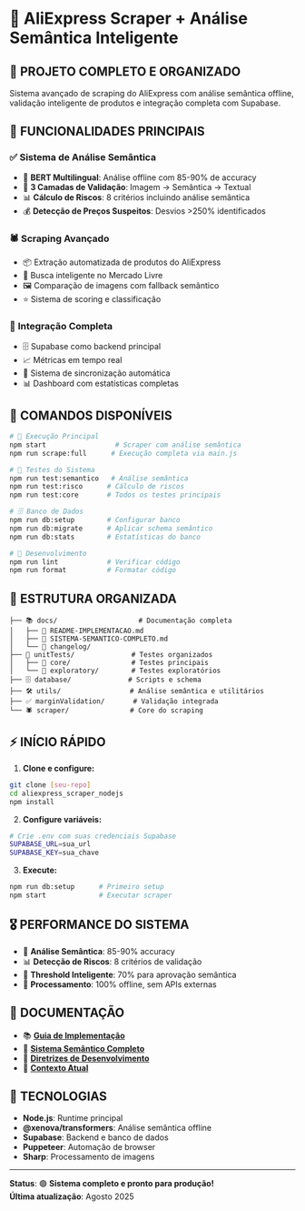# 🚀 AliExpress Scraper + Análise Semântica Inteligente

## 🎯 **PROJETO COMPLETO E ORGANIZADO** 

Sistema avançado de scraping do AliExpress com análise semântica offline, validação inteligente de produtos e integração completa com Supabase.

## 🧠 **FUNCIONALIDADES PRINCIPAIS**

### ✅ **Sistema de Análise Semântica**
- 🤖 **BERT Multilingual**: Análise offline com 85-90% de accuracy
- 🎯 **3 Camadas de Validação**: Imagem → Semântica → Textual
- 📊 **Cálculo de Riscos**: 8 critérios incluindo análise semântica
- 💰 **Detecção de Preços Suspeitos**: Desvios >250% identificados

### 🕷️ **Scraping Avançado**
- 📦 Extração automatizada de produtos do AliExpress
- 🏪 Busca inteligente no Mercado Livre
- 🖼️ Comparação de imagens com fallback semântico
- ⭐ Sistema de scoring e classificação

### 💾 **Integração Completa**
- 🗄️ Supabase como backend principal
- 📈 Métricas em tempo real
- 🔄 Sistema de sincronização automática
- 📊 Dashboard com estatísticas completas

## 🚀 **COMANDOS DISPONÍVEIS**

```bash
# 🎯 Execução Principal
npm start                 # Scraper com análise semântica
npm run scrape:full      # Execução completa via main.js

# 🧪 Testes do Sistema  
npm run test:semantico   # Análise semântica
npm run test:risco      # Cálculo de riscos
npm run test:core       # Todos os testes principais

# 🗄️ Banco de Dados
npm run db:setup        # Configurar banco
npm run db:migrate      # Aplicar schema semântico
npm run db:stats        # Estatísticas do banco

# 🔧 Desenvolvimento
npm run lint            # Verificar código
npm run format          # Formatar código
```

## 📁 **ESTRUTURA ORGANIZADA**

```
├── 📚 docs/                    # Documentação completa
│   ├── 🎯 README-IMPLEMENTACAO.md
│   ├── 🧠 SISTEMA-SEMANTICO-COMPLETO.md
│   └── 📝 changelog/
├── 🧪 unitTests/              # Testes organizados
│   ├── 🎯 core/               # Testes principais
│   └── 🔬 exploratory/        # Testes exploratórios
├── 🗄️ database/              # Scripts e schema
├── 🛠️ utils/                 # Análise semântica e utilitários
├── ✅ marginValidation/       # Validação integrada
└── 🕷️ scraper/               # Core do scraping
```

## ⚡ **INÍCIO RÁPIDO**

1. **Clone e configure:**
```bash
git clone [seu-repo]
cd aliexpress_scraper_nodejs
npm install
```

2. **Configure variáveis:**
```bash
# Crie .env com suas credenciais Supabase
SUPABASE_URL=sua_url
SUPABASE_KEY=sua_chave
```

3. **Execute:**
```bash
npm run db:setup      # Primeiro setup
npm start             # Executar scraper
```

## 🎖️ **PERFORMANCE DO SISTEMA**

- 🧠 **Análise Semântica**: 85-90% accuracy
- 📊 **Detecção de Riscos**: 8 critérios de validação
- 🎯 **Threshold Inteligente**: 70% para aprovação semântica
- 🚀 **Processamento**: 100% offline, sem APIs externas

## 📖 **DOCUMENTAÇÃO**

- 📚 [**Guia de Implementação**](docs/README-IMPLEMENTACAO.md)
- 🧠 [**Sistema Semântico Completo**](docs/SISTEMA-SEMANTICO-COMPLETO.md)
- 🎯 [**Diretrizes de Desenvolvimento**](docs/DIRETRIZES_DESENVOLVIMENTO.md)
- 📝 [**Contexto Atual**](docs/CONTEXTO_ATUAL.md)

## 🔧 **TECNOLOGIAS**

- **Node.js**: Runtime principal
- **@xenova/transformers**: Análise semântica offline
- **Supabase**: Backend e banco de dados
- **Puppeteer**: Automação de browser
- **Sharp**: Processamento de imagens

---

**Status**: 🟢 **Sistema completo e pronto para produção!**  
**Última atualização**: Agosto 2025
